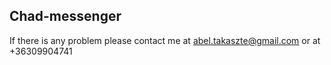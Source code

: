 ## Chad-messenger
If there is any problem please contact me at abel.takaszte@gmail.com or at +36309904741
